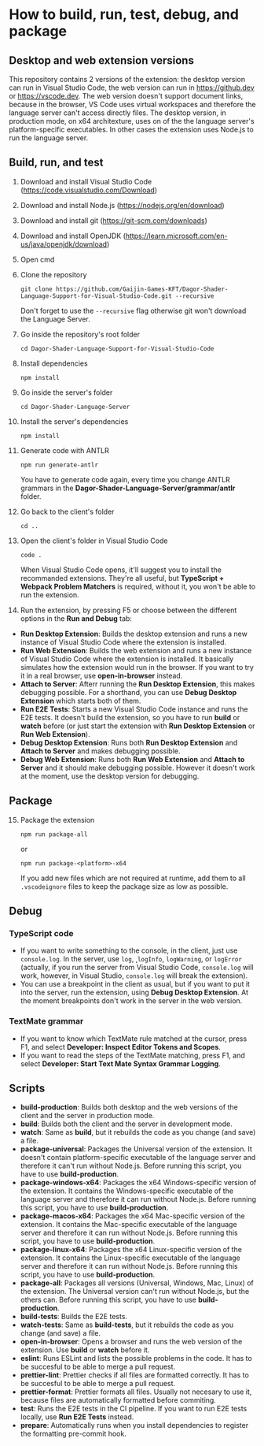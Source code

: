 # How to build, run, test, debug, and package

## Desktop and web extension versions

This repository contains 2 versions of the extension: the desktop version can run in Visual Studio Code, the web version can run in https://github.dev or https://vscode.dev. The web version doesn't support document links, because in the browser, VS Code uses virtual workspaces and therefore the language server can't access directly files. The desktop version, in production mode, on x64 architexture, uses on of the the language server's platform-specific executables. In other cases the extension uses Node.js to run the language server.

## Build, run, and test

1.  Download and install Visual Studio Code (<https://code.visualstudio.com/Download>)
2.  Download and install Node.js (<https://nodejs.org/en/download>)
3.  Download and install git (<https://git-scm.com/downloads>)
4.  Download and install OpenJDK (<https://learn.microsoft.com/en-us/java/openjdk/download>)
5.  Open cmd
6.  Clone the repository

    ```
    git clone https://github.com/Gaijin-Games-KFT/Dagor-Shader-Language-Support-for-Visual-Studio-Code.git --recursive
    ```

    Don't forget to use the `--recursive` flag otherwise git won't download the Language Server.

7.  Go inside the repository's root folder

    ```
    cd Dagor-Shader-Language-Support-for-Visual-Studio-Code
    ```

8.  Install dependencies

    ```
    npm install
    ```

9.  Go inside the server's folder

    ```
    cd Dagor-Shader-Language-Server
    ```

10. Install the server's dependencies

    ```
    npm install
    ```

11. Generate code with ANTLR

    ```
    npm run generate-antlr
    ```

    You have to generate code again, every time you change ANTLR grammars in the **Dagor-Shader-Language-Server/grammar/antlr** folder.

12. Go back to the client's folder

    ```
    cd ..
    ```

13. Open the client's folder in Visual Studio Code

    ```
    code .
    ```

    When Visual Studio Code opens, it'll suggest you to install the recommanded extensions. They're all useful, but **TypeScript + Webpack Problem Matchers** is required, without it, you won't be able to run the extension.

14. Run the extension, by pressing F5 or choose between the different options in the **Run and Debug** tab:

-   **Run Desktop Extension**: Builds the desktop extension and runs a new instance of Visual Studio Code where the extension is installed.
-   **Run Web Extension**: Builds the web extension and runs a new instance of Visual Studio Code where the extension is installed. It basically simulates how the extension would run in the browser. If you want to try it in a real browser, use **open-in-browser** instead.
-   **Attach to Server**: Afterr running the **Run Desktop Extension**, this makes debugging possible. For a shorthand, you can use **Debug Desktop Extension** which starts both of them.
-   **Run E2E Tests**: Starts a new Visual Studio Code instance and runs the E2E tests. It doesn't build the extension, so you have to run **build** or **watch** before (or just start the extension with **Run Desktop Extension** or **Run Web Extension**).
-   **Debug Desktop Extension**: Runs both **Run Desktop Extension** and **Attach to Server** and makes debugging possible.
-   **Debug Web Extension**: Runs both **Run Web Extension** and **Attach to Server** and it should make debugging possible. However it doesn't work at the moment, use the desktop version for debugging.

## Package

15. Package the extension

    ```
    npm run package-all
    ```

    or

    ```
    npm run package-<platform>-x64
    ```

    If you add new files which are not required at runtime, add them to all `.vscodeignore` files to keep the package size as low as possible.

## Debug

### TypeScript code

-   If you want to write something to the console, in the client, just use `console.log`. In the server, use `log`, ˛`logInfo`, `logWarning`, or `logError` (actually, if you run the server from Visual Studio Code, `console.log` will work, however, in Visual Studio, `console.log` will break the extension).
-   You can use a breakpoint in the client as usual, but if you want to put it into the server, run the extension, using **Debug Desktop Extension**. At the moment breakpoints don't work in the server in the web version.

### TextMate grammar

-   If you want to know which TextMate rule matched at the cursor, press F1, and select **Developer: Inspect Editor Tokens and Scopes**.
-   If you want to read the steps of the TextMate matching, press F1, and select **Developer: Start Text Mate Syntax Grammar Logging**.

## Scripts

-   **build-production**: Builds both desktop and the web versions of the client and the server in production mode.
-   **build**: Builds both the client and the server in development mode.
-   **watch**: Same as **build**, but it rebuilds the code as you change (and save) a file.
-   **package-universal**: Packages the Universal version of the extension. It doesn't contain platform-specific executable of the language server and therefore it can't run without Node.js. Before running this script, you have to use **build-production**.
-   **package-windows-x64**: Packages the x64 Windows-specific version of the extension. It contains the Windows-specific executable of the language server and therefore it can run without Node.js. Before running this script, you have to use **build-production**.
-   **package-macos-x64**: Packages the x64 Mac-specific version of the extension. It contains the Mac-specific executable of the language server and therefore it can run without Node.js. Before running this script, you have to use **build-production**.
-   **package-linux-x64**: Packages the x64 Linux-specific version of the extension. It contains the Linux-specific executable of the language server and therefore it can run without Node.js. Before running this script, you have to use **build-production**.
-   **package-all**: Packages all versions (Universal, Windows, Mac, Linux) of the extension. The Universal version can't run without Node.js, but the others can. Before running this script, you have to use **build-production**.
-   **build-tests**: Builds the E2E tests.
-   **watch-tests**: Same as **build-tests**, but it rebuilds the code as you change (and save) a file.
-   **open-in-browser**: Opens a browser and runs the web version of the extension. Use **build** or **watch** before it.
-   **eslint**: Runs ESLint and lists the possible problems in the code. It has to be succesful to be able to merge a pull request.
-   **prettier-lint**: Prettier checks if all files are formatted correctly. It has to be succesful to be able to merge a pull request.
-   **prettier-format**: Prettier formats all files. Usually not necesary to use it, because files are automatically formatted before commiting.
-   **test**: Runs the E2E tests in the CI pipeline. If you want to run E2E tests locally, use **Run E2E Tests** instead.
-   **prepare**: Automatically runs when you install dependencies to register the formatting pre-commit hook.
